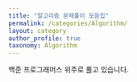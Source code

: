 ```yaml
---
title: "알고리즘 문제풀이 모음집"
permalink: /categories/Algorithm/
layout: category
author_profile: true
taxonomy: Algorithm
---
```

백준 프로그래머스 위주로 풀고 있습니다. 
